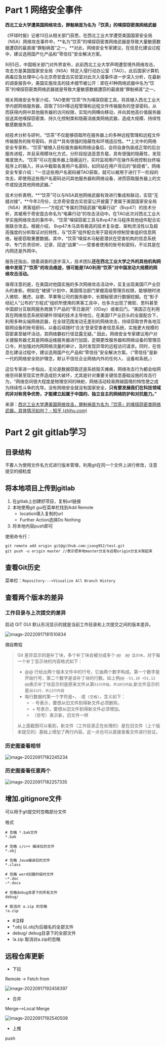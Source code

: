 # Part 1 网络安全事件

**西北工业大学遭美国网络攻击，罪魁祸首为名为「饮茶」的嗅探窃密类网络武器**

《环球时报》记者13日从相关部门获悉，在西北工业大学遭受美国国家安全局（NSA）网络攻击事件中，**名为“饮茶”的嗅探窃密类网络武器是导致大量敏感数据遭窃的最直接“罪魁祸首”之一。**对此，网络安全专家建议，在信息化建设过程中，建议选用国产化产品和“零信任”安全解决方案。

9月5日，中国相关部门对外界宣布，此前西北工业大学声明遭受境外网络攻击，攻击方是美国国家安全局（NSA）特定入侵行动办公室（TAO）。此后国家计算机病毒应急处理中心与北京奇安盘古实验室对此次入侵事件进一步深入分析，在最新的调查报告中，美国实施攻击的技术细节被公开：即在41种网络武器中名为“饮茶”的嗅探窃密类网络武器就是导致大量敏感数据遭窃的最直接“罪魁祸首”之一。

相关网络安全专家介绍，TAO使用“饮茶”作为嗅探窃密工具，将其植入西北工业大学内部网络服务器，窃取了SSH等远程管理和远程文件传输服务的登录密码，从而获得内网中其他服务器的访问权限，实现内网横向移动，并向其他高价值服务器投送其他嗅探窃密类、持久化控制类和隐蔽消痕类网络武器，造成大规模、持续性敏感数据失窃。

经技术分析与研判，“饮茶”不仅能够窃取所在服务器上的多种远程管理和远程文件传输服务的账号密码，并且**具有很强的隐蔽性和环境适应性。**上文中的网络安全专家称，“饮茶”被植入目标服务器和网络设备后，会将自身伪装成正常的后台服务进程，并且采用模块化方式，分阶段投送恶意负载，具有很强的隐蔽性，发现难度很大。“饮茶”可以在服务器上隐蔽运行，实时监视用户在操作系统控制台终端程序上的输入，并从中截取各类用户名密码，如同站在用户背后的“偷窥者”。网络安全专家介绍：“一旦这些用户名密码被TAO获取，就可以被用于进行下一阶段的攻击，即使用这些用户名密码访问其他服务器和网络设备，进而窃取服务器上的文件或投送其他网络武器。”

技术分析表明，**“饮茶”可以与NSA其他网络武器有效进行集成和联动，实现“无缝对接”。**今年2月份，北京奇安盘古实验室公开披露了隶属于美国国家安全局（NSA）黑客组织——“方程式”专属的顶级武器“电幕行动”（Bvp47）的技术分析，其被用于奇安盘古命名为“电幕行动”的攻击活动中。在TAO此次对西北工业大学实施网络攻击的事件中，“饮茶”嗅探窃密工具与Bvp47木马程序其他组件配合实施联合攻击。根据介绍， Bvp47木马具有极高的技术复杂度、架构灵活性以及超高强度的分析取证对抗特性，与“饮茶”组件配合用于窥视并控制受害组织信息网络，秘密窃取重要数据。其中，“饮茶”嗅探木马秘密潜伏在受害机构的信息系统中，专门负责侦听、记录、回送“战果”——受害者使用的账号和密码，不论其是在内网还是外网中。

报告还指出，随着调查的逐步深入，技术团队**还在西北工业大学之外的其他机构网络中发现了“饮茶”的攻击痕迹，很可能是TAO利用“饮茶”对中国发动大规模的网络攻击活动。**

值得注意的是，在美国对他国实施的多次网络攻击活动中，反复出现美国IT产业巨头的身影。例如在“棱镜”计划中，美国情治部门掌握高级管理员权限，能够随时进入微软、雅虎、谷歌、苹果等公司的服务器中，长期秘密进行数据挖掘。在“影子经纪人”公布的“方程式”组织所使用的黑客工具中，也多次出现了微软、思科甚至中国部分互联网服务商旗下产品的“零日漏洞”（0Day）或者后门。“美国正在利用其在网络信息系统软硬件领域的技术主导地位，在美国IT产业巨头的全面配合下，利用多种尖端网络武器，在全球范围发动无差别的网络攻击，持续窃取世界各地互联网设备的账号密码，以备后续随时‘合法’登录受害者信息系统，实施更大规模的窃密甚至破坏活动，其网络霸权行径显露无疑。” 因此，网络安全专家建议用户对关键服务器尤其是网络运维服务器进行加固，定期更改服务器和网络设备的管理员口令，并加强对内网网络流量的审计，及时发现异常的远程访问请求。同时，在信息化建设过程中，建议选用国产化产品和“零信任”安全解决方案。（“零信任”是新一代的网络安全防护理念，默认不信任企业网络内外的任何人、设备和系统。）

这位专家进一步指出，无论是数据窃取还是系统毁灭瘫痪，网络攻击行为都会给网络空间甚至现实世界造成巨大破坏，尤其是针对重要关键信息基础设施的攻击行为，“网络空间很大程度是物理空间的映射，网络活动轻易跨越国境的特性使之成为持续性斗争的先导。没有网络安全就没有国家安全，**只有要发展我们在科技领域的非对称竞争优势，才能建立起属于中国的、独立自主的网络防护和对抗能力。”**

来源：[西北工业大学遭美国网络攻击，罪魁祸首为名为「饮茶」的嗅探窃密类网络武器，具体情况如何？ - 知乎 (zhihu.com)](https://www.zhihu.com/question/553306517)

# Part 2 git gitlab学习

## 目录结构

不要人为使用文件名方式进行版本管理，利用git在同一个文件上进行修改，注意提交的细粒度

## 将本地项目上传到gitlab

1. 在gitlab上创建好项目，复制url链接
2. 本地使用git gui在菜单栏找到Add Remote
   - location填入复制的url
   - Further Action选择Do Nothing
3. 将本地内容push即可

使用命令行：

```
git remote add origin git@github.com:jiong952/test.git 
git push -u origin master //表示把本地master分支与远程origin分支关联起来
```

## 查看Git历史

菜单栏：`Repository--->Visualize All Branch History` 

## 查看两个版本的差异

### 工作目录与上次提交的差异

启动 GIT GUI 默认形况显示的就是当前工作目录和上次提交之间的版本差异。

![image-20220917181510834](imgs/image-20220917181510834-16634097159171.png)

摘自教程

> Git 差异显示的是补丁块，多个补丁块会被分成多个 `@@  @@ 显示块`，对于每一个补丁显示块的内容格式如下：
>
> - @@ 行给出两个版本文件中的行号，它由两个数字构成。第一个数字是开始行号，第二个数字是该补丁块的行数。如上例`@@ -51,10 +51,12 @@`表示补丁块显示的是原来文件从第`51行开始，共10行内容`,新文件显示的是从`51行，共12行内容`
> - 每行数据的第一个字符是`+`，`-`或` (空格)`，含义如下：
>   - \- 号表示，要想从旧文件到得新文件必须删除。
>   - \+ 号表示，要想从旧文件到得新文件必须增加。
>   - （空号）表示新，旧文件一样
>
> 从上面截图可以看到，新文件（工作目录正在处理的）是在旧文件（上个版本提交的）基础上增加了两行内容。这一点也可以直接查看文件进行验证。

### 历史图查看相邻

![image-20220917182245234](imgs\image-20220917182245234-16634101670443.png)

### 历史图查看任意两个

![image-20220917182257335](imgs\image-20220917182257335.png)

## 增加.gitignore文件

可以用于git提交时忽略部分文件

格式

```
# 忽略 *.bak文件
*.bak

# 忽略 c/c++ 编译后的文件
*.obj

# 忽略 Java编译后的文件
*.class

# 忽略 word创建的临时文件
~*.doc
~*.docx

# 忽略debug目录下的所有文件
debug/

# 取消对 a.zip 的忽略
!a.zip
```

- #注释
- *.obj 以.obj为后缀名的全部文件
- debug/ debug目录下的全部文件
- !a.zip 取消对a.zip的忽略

## 远程仓库更新

- 下拉

Remote -> Fetch from

![image-20220917192458397](imgs\image-20220917192458397.png)

- 合并

Merge—>Local Merge

![image-20220917192540509](imgs\image-20220917192540509.png)

- 上推

push